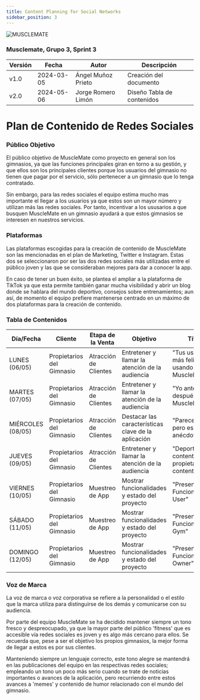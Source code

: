 ```yaml
---
title: Content Planning for Social Networks
sidebar_position: 3
---
```

![MUSCLEMATE](logo.png)

### Musclemate, Grupo 3, Sprint 3

| Versión | Fecha      | Autor         | Descripción            |
| ------- | ---------- | -----         | ---------------------- |
| v1.0    | 2024-03-05 | Ángel Muñoz Prieto  | Creación del documento |
| v2.0    | 2024-05-06 | Jorge Romero Limón  | Diseño Tabla de contenidos |

# Plan de Contenido de Redes Sociales

### Público Objetivo

El público objetivo de MuscleMate como proyecto en general son los gimnasios, ya que las funciones principales giran en torno a su gestión, y que ellos son los principales clientes porque los usuarios del gimnasio no tienen que pagar por el servicio, sólo pertenecer a un gimnasio que lo tenga contratado.

Sin embargo, para las redes sociales el equipo estima mucho mas importante el llegar a los usuarios ya que estos son un mayor número y utilizan más las redes sociales. Por tanto, incentivar a los ususarios a que busquen MuscleMate en un gimnasio ayudará a que estos gimnasios se interesen en nuestros servicios.

### Plataformas 

Las plataformas escogidas para la creación de contenido de MuscleMate son las mencionadas en el plan de Marketing, Twitter e Instagram. Estas dos se seleccionaron por ser las dos redes sociales más utilizadas entre el público joven y las que se consideraban mejores para dar a conocer la app.

En caso de tener un buen éxito, se plantea el ampliar a la plataforma de TikTok ya que esta permite también ganar mucha visibilidad y abrir un blog donde se hablara del mundo deportivo, consejos sobre entrenamientos; aun así, de momento el equipo prefiere mantenerse centrado en un máximo de dos plataformas para la creación de contenido.

### Tabla de Contenidos

| Día/Fecha | Cliente | Etapa de la Venta |   Objetivo  |   Título   | Temas, Palabras Clave, Hashtags | Formato/Tipo | Responsable | Canales | Resultados |
| ----- | ----- | -----| ----- | ----- | ----- | -----| ----- | -----| ----- |
| LUNES (06/05) | Propietarios del Gimnasio | Atracción de Clientes | Entretener y llamar la atención de la audiencia | "Tus usuario son más felices usando MuscleMate" | #GestiónDeGimnasios #Gym #GymStyle #Lentejas | Publicación meme | Ángel Muñoz | Instagram, Twitter | 100 visualizaciones |
| MARTES (07/05) | Propietarios del Gimnasio | Atracción de Clientes |  Entretener y llamar la atención de la audiencia | "Yo antes vs después de usar MuscleMate" | #GestiónDeGimnasios #Gym #GymStyle #Lentejas | Publicación meme | Jorge Romero | Instagram | 100 visualizaciones|
| MIÉRCOLES (08/05) | Propietarios del Gimnasio | Atracción de Clientes | Destacar las características clave de la aplicación | "Parece chiste pero es anécdota" | #GestiónDeGimnasios #Gym #GymStyle #Lentejas | Publicación meme | Jorge Romero | Instagram, Twitter | 150 visualizaciones |
| JUEVES (09/05) | Propietarios del Gimnasio | Atracción de Clientes |  Entretener y llamar la atención de la audiencia | "Deportistas contentos, propietario contento" | #GestiónDeGimnasios #Gym #GymStyle #Lentejas | Publicación meme | Ángel Muñoz | Instagram | 150 visualizaciones |
| VIERNES (10/05) | Propietarios del Gimnasio | Muestreo de App | Mostrar funcionalidades y estado del proyecto | "Presentando Funcionalidades: User" | #GestiónDeGimnasios #Gym #GymStyle #Lentejas | Anuncio, Foto Edit | Jorge y Ángel | Instagram | 220 visualizaciones|
| SÁBADO (11/05) | Propietarios del Gimnasio | Muestreo de App | Mostrar funcionalidades y estado del proyecto | "Presentando Funcionalidades: Gym" | #GestiónDeGimnasios #Gym #GymStyle #Lentejas | Anuncio, Foto Edit | Jorge y Ángel | Instagram | 220 visualizaciones|
| DOMINGO (12/05) | Propietarios del Gimnasio | Muestreo de App | Mostrar funcionalidades y estado del proyecto | "Presentando Funcionalidades: Owner" | #GestiónDeGimnasios #Gym #GymStyle #Lentejas | Anuncio, Foto Edit | Jorge y Ángel | Instagram, Twitter | 250 visualizaciones|

### Voz de Marca 

La voz de marca o voz corporativa se refiere a la personalidad o el estilo que la marca utiliza para distinguirse de los demás y comunicarse con su audiencia.

Por parte del equipo MuscleMate se ha decidido mantener siempre un tono fresco y despreocupado, ya que la mayor parte del público 'fitness' que es accesible vía redes sociales es joven y es algo más cercano para ellos. Se recuerda que, pese a ser el objetivo los propios gimnasios, la mejor forma de llegar a estos es por sus clientes.

Manteniendo siempre un lenguaje correcto, este tono alegre se mantendrá en las publicaciones del equipo en las respectivas redes sociales; empleando un tono un poco más serio cuando se trate de noticias importantes o avances de la aplicación, pero recurriendo entre estos avances a 'memes' y contenido de humor relacionado con el mundo del gimnasio.
